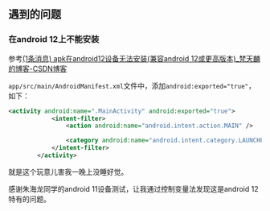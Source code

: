 ## 遇到的问题

### 在android 12上不能安装

参考[(1条消息) apk在android12设备无法安装(兼容android 12或更高版本)_梵天麟的博客-CSDN博客](https://blog.csdn.net/qq_39493848/article/details/122662164)

`app/src/main/AndroidManifest.xml`文件中，添加`android:exported="true"`，如下：

```xml
<activity android:name=".MainActivity" android:exported="true">
            <intent-filter>
                <action android:name="android.intent.action.MAIN" />

                <category android:name="android.intent.category.LAUNCHER" />
            </intent-filter>
        </activity>
```

就是这个玩意儿害我一晚上没睡好觉。

感谢朱海龙同学的android 11设备测试，让我通过控制变量法发现这是android 12特有的问题。